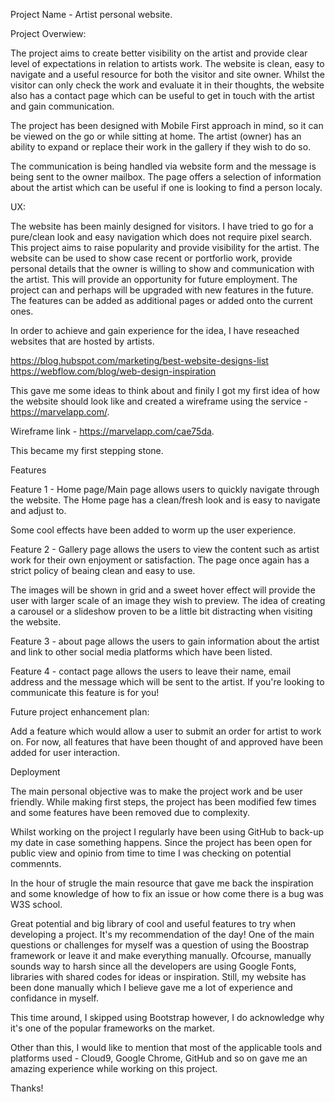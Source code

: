 Project Name - Artist personal website.

Project Overwiew:

The project aims to create better visibility on the artist and provide clear level of expectations in relation to artists work.
The website is clean, easy to navigate and a useful resource for both the visitor and site owner.
Whilst the visitor can only check the work and evaluate it in their thoughts, the website also has a contact page which can be useful to get in touch with the artist
and gain communication. 

The project has been designed with Mobile First approach in mind, so it can be viewed on the go or while sitting at home.
The artist (owner) has an ability to expand or replace their work in the gallery if they wish to do so. 

The communication is being handled via website form and the message is being sent to the owner mailbox.
The page offers a selection of information about the artist which can be useful if one is looking to find a person localy.

UX:

The website has been mainly designed for visitors. I have tried to go for a pure/clean look and easy navigation which does not require pixel search.
This project aims to raise popularity and provide visibility for the artist. 
The website can be used to show case recent or portforlio work, provide personal details that the owner is willing to show and communication with the artist. This will provide an opportunity for future employment.
The project can and perhaps will be upgraded with new features in the future. The features can be added as additional pages or added onto the current ones.

In order to achieve and gain experience for the idea, I have reseached websites that are hosted by artists.

https://blog.hubspot.com/marketing/best-website-designs-list
https://webflow.com/blog/web-design-inspiration


This gave me some ideas to think about and finily I got my first idea of how the website should look like and created a wireframe using the service - https://marvelapp.com/.

Wireframe link - https://marvelapp.com/cae75da.

This became my first stepping stone.


Features

Feature 1 - Home page/Main page allows users to quickly navigate through the website.
The Home page has a clean/fresh look and is easy to navigate and adjust to. 

Some cool effects have been added to worm up the user experience.

Feature 2 - Gallery page allows the users to view the content such as artist work for their own enjoyment or satisfaction.
The page once again has a strict policy of beaing clean and easy to use. 

The images will be shown in grid and a sweet hover effect will provide the user with larger scale of an image they wish to preview. 
The idea of creating a carousel or a slideshow proven to be a little bit distracting when visiting the website.

Feature 3 - about page allows the users to gain information about the artist and link to other social media platforms which have been listed. 

Feature 4 - contact page allows the users to leave their name, email address and the message which will be sent to the artist. If you're looking to communicate this feature is for you!


Future project enhancement plan:

Add a feature which would allow a user to submit an order for artist to work on. 
For now, all features that have been thought of and approved have been added for user interaction. 


Deployment

The main personal objective was to make the project work and be user friendly.
While making first steps, the project has been modified few times and some features have been removed due to complexity.

Whilst working on the project I regularly have been using GitHub to back-up my date in case something happens.
Since the project has been open for public view and opinio from time to time I was checking on potential commennts. 

In the hour of strugle the main resource that gave me back the inspiration and some knowledge of how to fix an issue or how come there is a bug was W3S school. 

Great potential and big library of cool and useful features to try when developing a project. It's my recommendation of the day! 
One of the main questions or challenges for myself was a question of using the Boostrap framework or leave it and make everything manually. Ofcourse, manually sounds way to harsh since all the developers are using Google Fonts, libraries with shared codes for ideas or inspiration. 
Still, my website has been done manually which I believe gave me a lot of experience and confidance in myself.

This time around, I skipped using Bootstrap however, I do acknowledge why it's one of the popular frameworks on the market.

Other than this, I would like to mention that most of the applicable tools and platforms used - Cloud9, Google Chrome, GitHub and so on gave me an amazing experience while working on this project. 

Thanks!